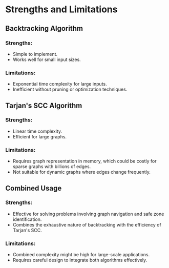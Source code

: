 # Strengths and Limitations

## Backtracking Algorithm
### Strengths:
- Simple to implement.
- Works well for small input sizes.

### Limitations:
- Exponential time complexity for large inputs.
- Inefficient without pruning or optimization techniques.

## Tarjan's SCC Algorithm
### Strengths:
- Linear time complexity.
- Efficient for large graphs.

### Limitations:
- Requires graph representation in memory, which could be costly for sparse graphs with billions of edges.
- Not suitable for dynamic graphs where edges change frequently.

## Combined Usage
### Strengths:
- Effective for solving problems involving graph navigation and safe zone identification.
- Combines the exhaustive nature of backtracking with the efficiency of Tarjan's SCC.

### Limitations:
- Combined complexity might be high for large-scale applications.
- Requires careful design to integrate both algorithms effectively.